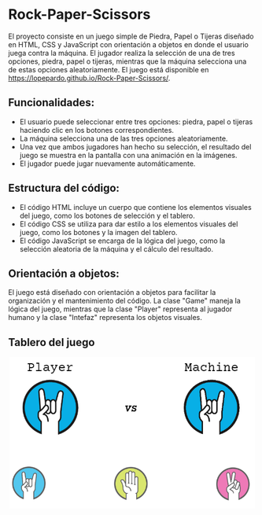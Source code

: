 # Rock-Paper-Scissors
El proyecto consiste en un juego simple de Piedra, Papel o Tijeras diseñado en HTML, CSS y JavaScript con orientación a objetos en donde el usuario juega contra la máquina. El jugador realiza la selección de una de tres opciones, piedra, papel o tijeras, mientras que la máquina selecciona una de estas opciones aleatoriamente. El juego está disponible en https://lopepardo.github.io/Rock-Paper-Scissors/.

## Funcionalidades:

- El usuario puede seleccionar entre tres opciones: piedra, papel o tijeras haciendo clic en los botones correspondientes.
- La máquina selecciona una de las tres opciones aleatoriamente.
- Una vez que ambos jugadores han hecho su selección, el resultado del juego se muestra en la pantalla con una animación en la imágenes.
- El jugador puede jugar nuevamente automáticamente.

## Estructura del código:

- El código HTML incluye un cuerpo que contiene los elementos visuales del juego, como los botones de selección y el tablero.
- El código CSS se utiliza para dar estilo a los elementos visuales del juego, como los botones y la imagen del tablero.
- El código JavaScript se encarga de la lógica del juego, como la selección aleatoria de la máquina y el cálculo del resultado.

## Orientación a objetos:

El juego está diseñado con orientación a objetos para facilitar la organización y el mantenimiento del código. La clase "Game" maneja la lógica del juego, mientras que la clase "Player" representa al jugador humano y la clase "Intefaz" representa los objetos visuales.

## Tablero del juego
<p align="center">
<img src="https://github.com/LuisFelipeL/Rock-Paper-Scissors/blob/master/img/rockpaperscissors.PNG" width="500px">
</p>
